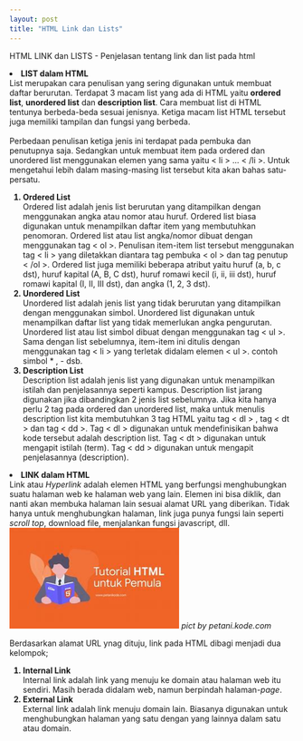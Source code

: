 ```yaml
---
layout: post
title: "HTML Link dan Lists"
---
```


HTML LINK dan LISTS - Penjelasan tentang link dan list pada html

<li><b>LIST dalam HTML</b></li>
List merupakan cara penulisan yang sering digunakan untuk membuat daftar berurutan. Terdapat 3 macam list yang ada di HTML yaitu <b>ordered list</b>, <b>unordered list</b> dan <b>description list</b>. Cara membuat list di HTML tentunya berbeda-beda sesuai jenisnya. Ketiga macam list HTML tersebut juga memiliki tampilan dan fungsi yang berbeda.<br><br>Perbedaan penulisan ketiga jenis ini terdapat pada pembuka dan penutupnya saja. Sedangkan untuk membuat item pada ordered dan unordered list menggunakan elemen yang sama yaitu < li > ... < /li >. Untuk mengetahui lebih dalam masing-masing list tersebut kita akan bahas satu-persatu.
<ol type="1">
    <b><li>Ordered List</li></b>
    Ordered list adalah jenis list berurutan yang ditampilkan dengan menggunakan angka atau nomor atau huruf. Ordered list biasa digunakan untuk menampilkan daftar item yang membutuhkan penomoran. Ordered list atau list angka/nomor dibuat dengan menggunakan tag < ol >. Penulisan item-item list tersebut menggunakan tag < li > yang diletakkan diantara tag pembuka < ol > dan tag penutup < /ol >. Ordered list juga memiliki beberapa atribut yaitu huruf (a, b, c dst), huruf kapital (A, B, C dst), huruf romawi kecil (i, ii, iii dst), huruf romawi kapital (I, II, III dst), dan angka (1, 2, 3 dst).
    <b><li>Unordered List</li></b>
    Unordered list adalah jenis list yang tidak berurutan yang ditampilkan dengan menggunakan simbol. Unordered list digunakan untuk menampilkan daftar list yang tidak memerlukan angka pengurutan. Unordered list atau list simbol dibuat dengan menggunakan tag < ul >. Sama dengan list sebelumnya, item-item ini ditulis dengan menggunakan tag < li > yang terletak didalam elemen < ul >. contoh simbol * , - dsb.
    <b><li>Description List</li></b>
    Description list adalah jenis list yang digunakan untuk menampilkan istilah dan penjelasannya seperti kampus. Description list jarang digunakan jika dibandingkan 2 jenis list sebelumnya. Jika kita hanya perlu 2 tag pada ordered dan unordered list, maka untuk menulis description list kita membutuhkan 3 tag HTML yaitu tag < dl > , tag < dt > dan tag < dd >. Tag < dl > digunakan untuk mendefinisikan bahwa kode tersebut adalah description list. Tag < dt > digunakan untuk mengapit istilah (term). Tag < dd > digunakan untuk mengapit penjelasannya (description).
</ol>
<li><b>LINK dalam HTML</b></li>
Link atau <i>Hyperlink</i> adalah elemen HTML yang berfungsi menghubungkan suatu halaman web ke halaman web yang lain. Elemen ini bisa diklik, dan nanti akan membuka halaman lain sesuai alamat URL yang diberikan. Tidak hanya untuk menghubungkan halaman, link juga punya fungsi lain seperti <i>scroll top</i>, download file, menjalankan fungsi javascript, dll. 

<img src="/assets/images/link pick.jpg" width="300px">
<i>pict by petani.kode.com</i>

Berdasarkan alamat URL ynag dituju, link pada HTML dibagi menjadi dua kelompok;

<ol type="1">
    <b><li>Internal Link</li></b>
    Internal link adalah link yang menuju ke domain atau halaman web itu sendiri. Masih berada didalam web, namun berpindah halaman-<i>page</i>.
    <b><li>External Link</li></b>
    External link adalah link menuju domain lain. Biasanya digunakan untuk menghubungkan halaman yang satu dengan yang lainnya dalam satu atau domain.
</ol>